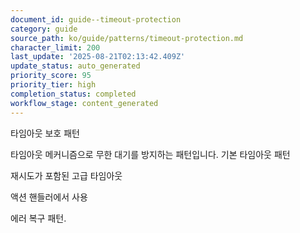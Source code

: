 ```yaml
---
document_id: guide--timeout-protection
category: guide
source_path: ko/guide/patterns/timeout-protection.md
character_limit: 200
last_update: '2025-08-21T02:13:42.409Z'
update_status: auto_generated
priority_score: 95
priority_tier: high
completion_status: completed
workflow_stage: content_generated
---
```

타임아웃 보호 패턴

타임아웃 메커니즘으로 무한 대기를 방지하는 패턴입니다. 기본 타임아웃 패턴

재시도가 포함된 고급 타임아웃

액션 핸들러에서 사용

에러 복구 패턴.
